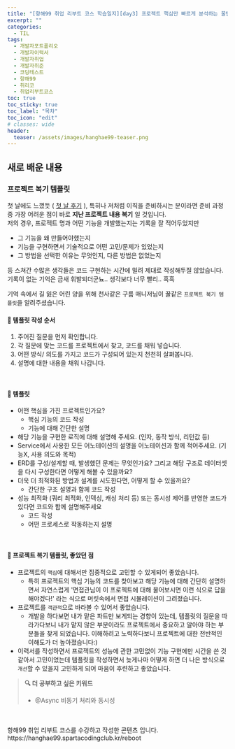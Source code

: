 ```yaml
---
title: "[항해99 취업 리부트 코스 학습일지][day3] 프로젝트 핵심만 빠르게 분석하는 꿀팁"
excerpt: ""
categories:
  - TIL
tags:
  - 개발자포트폴리오
  - 개발자이력서
  - 개발자취업
  - 개발자취준
  - 코딩테스트
  - 항해99
  - 취리코
  - 취업리부트코스
toc: true
toc_sticky: true
toc_label: "목차"
toc_icon: "edit"
# classes: wide
header:
  teaser: /assets/images/hanghae99-teaser.png
---
```


## 새로 배운 내용
### 프로젝트 복기 템플릿
첫 날에도 느꼈듯 ( [첫 날 후기](https://grey920.github.io/til/hanghae99-day1-til/#%EC%9D%B4%EB%A0%A5%EC%84%9C-%EA%B3%BC%EA%B1%B0%EC%9D%98-%EB%82%98%EC%99%80-%EC%A1%B0%EC%9A%B0%ED%95%98%EB%8A%94-%EC%88%9C%EA%B0%84) ), 특히나 저처럼 이직을 준비하시는 분이라면 준비 과정 중 가장 어려운 점이 바로 **지난 프로젝트 내용 복기** 일 것입니다. <br>
저의 경우, 프로젝트 명과 어떤 기능을 개발했는지는 기록을 잘 적어두었지만
- 그 기능을 왜 만들어야했는지
- 기능을 구현하면서 기술적으로 어떤 고민/문제가 있었는지
- 그 방법을 선택한 이유는 무엇인지, 다른 방법은 없었는지

등 스쳐간 수많은 생각들은 코드 구현하는 시간에 밀려 제대로 작성해두질 않았습니다. 기록이 없는 기억은 금새 휘발되더군뇨.. 생각보다 너무 빨리.. 흑흑

기억 속에서 길 잃은 어린 양을 위해 천사같은 구름 매니저님이 꿀같은 `프로젝트 복기 템플릿`을 알려주셨습니다.

#### 📌 템플릿 작성 순서
1. 주어진 질문을 먼저 확인합니다.
2. 각 질문에 맞는 코드를 프로젝트에서 찾고, 코드를 채워 넣습니다.
3. 어떤 방식/ 의도를 가지고 코드가 구성되어 있는지 천천히 살펴봅니다.
4. 설명에 대한 내용을 채워 나갑니다.
<br>

#### 📌 템플릿
- 어떤 핵심을 가진 프로젝트인가요?
  - 핵심 기능의 코드 작성
  - 기능에 대해 간단한 설명
- 해당 기능을 구현한 로직에 대해 설명해 주세요. (인자, 동작 방식, 리턴값 등)
- Service에서 사용한 모든 어노테이션의 설명을 어노테이션과 함께 적어주세요. (기능X, 사용 의도와 목적)
- ERD를 구성/설계할 때, 발생했던 문제는 무엇인가요? 그리고 해당 구조로 데이터셋을 다시 구성한다면 어떻게 해볼 수 있을까요?
- 더욱 더 최적화된 방법과 설계를 시도한다면, 어떻게 할 수 있을까요?
  - 간단한 구조 설명과 함께 코드 작성
- 성능 최적화 (쿼리 최적화, 인덱싱, 캐싱 처리 등) 또는 동시성 제어를 반영한 코드가 있다면 코드와 함께 설명해주세요
  - 코드 작성
  - 어떤 프로세스로 작동하는지 설명
<br>



#### 📌 프로젝트 복기 템플릿, 좋았던 점
- 프로젝트의 `핵심`에 대해서만 집중적으로 고민할 수 있게되어 좋았습니다. 
  - 특히 프로젝트의 핵심 기능의 코드를 찾아보고 해당 기능에 대해 간단히 설명하면서 자연스럽게 '면접관님이 이 프로젝트에 대해 물어보시면 이런 식으로 답을 해야겠다!' 라는 식으로 머릿속에서 면접 시뮬레이션이 그려졌습니다.
- 프로젝트를 `객관적`으로 바라볼 수 있어서 좋았습니다.
  - 개발을 하다보면 내가 맡은 파트만 보게되는 경향이 있는데, 템플릿의 질문을 따라가다보니 내가 맡지 않은 부분이라도 프로젝트에서 중요하고 알아야 하는 부분들을 찾게 되었습니다. 이해하려고 노력하다보니 프로젝트에 대한 전반적인 이해도가 더 높아졌습니다:)
- 이력서를 작성하면서 프로젝트의 성능에 관한 고민없이 기능 구현에만 시간을 쓴 것 같아서 고민이었는데 템플릿을 작성하면서 늦게나마 어떻게 하면 더 나은 방식으로 `개선`할 수 있을지 고민하게 되어 마음이 후련하고 좋았습니다.


> **🔍 더 공부하고 싶은 키워드**
> - @Async 비동기 처리와 동시성 



<br>
<br>
항해99 취업 리부트 코스를 수강하고 작성한 콘텐츠 입니다. <br>
<a>https://hanghae99.spartacodingclub.kr/reboot</a>